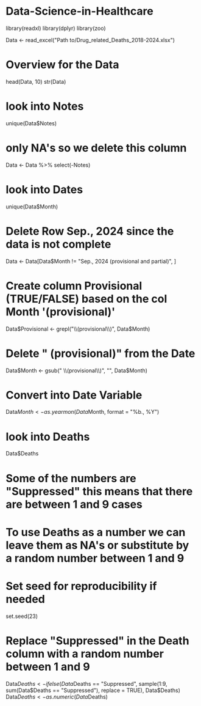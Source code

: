 # Data-Science-in-Healthcare

library(readxl)
library(dplyr)
library(zoo)

Data <- read_excel("Path to/Drug_related_Deaths_2018-2024.xlsx")

# Overview for the Data
head(Data, 10)
str(Data)

# look into Notes
unique(Data$Notes)

# only NA's so we delete this column
Data <- Data %>% select(-Notes)

# look into Dates
unique(Data$Month)

# Delete Row Sep., 2024 since the data is not complete
Data <- Data[Data$Month != "Sep., 2024 (provisional and partial)", ]

# Create column Provisional (TRUE/FALSE) based on the col Month '(provisional)'
Data$Provisional <- grepl("\\(provisional\\)", Data$Month)

# Delete " (provisional)" from the Date
Data$Month <- gsub(" \\(provisional\\)", "", Data$Month)

# Convert into Date Variable
Data$Month <- as.yearmon(Data$Month, format = "%b., %Y")

# look into Deaths
Data$Deaths

# Some of the numbers are "Suppressed" this means that there are between 1 and 9 cases
# To use Deaths as a number we can leave them as NA's or substitute by a random number between 1 and 9

# Set seed for reproducibility if needed
set.seed(23)  

# Replace "Suppressed" in the Death column with a random number between 1 and 9
Data$Deaths <- ifelse(Data$Deaths == "Suppressed", sample(1:9, sum(Data$Deaths == "Suppressed"), replace = TRUE), Data$Deaths)
Data$Deaths <- as.numeric(Data$Deaths)

